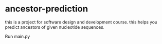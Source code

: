 # ancestor-prediction
this is a project for software design and development course. this helps you predict ancestors of given nucleotide sequences.

Run main.py
